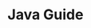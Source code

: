 ---
title: Java Guide
keywords: programming, java
summary: "test"
sidebar: main_sidebar
permalink: main_java.html
folder: main
---